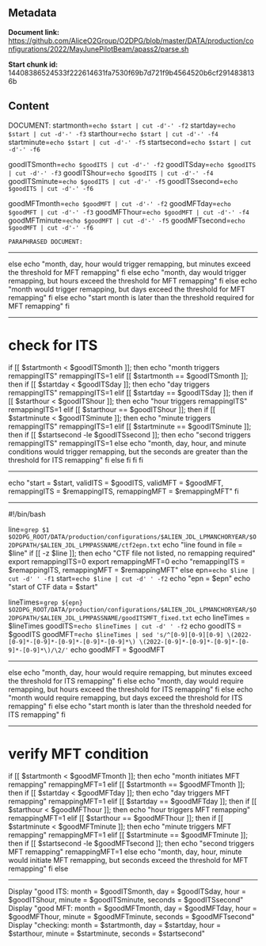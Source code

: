 ## Metadata

**Document link:** https://github.com/AliceO2Group/O2DPG/blob/master/DATA/production/configurations/2022/MayJunePilotBeam/apass2/parse.sh

**Start chunk id:** 14408386524533f222614631fa7530f69b7d721f9b4564520b6cf2914838136b

## Content

DOCUMENT:
    startmonth=`echo $start | cut -d'-' -f2`
  startday=`echo $start | cut -d'-' -f3`
  starthour=`echo $start | cut -d'-' -f4`
  startminute=`echo $start | cut -d'-' -f5`
  startsecond=`echo $start | cut -d'-' -f6`

  goodITSmonth=`echo $goodITS | cut -d'-' -f2`
  goodITSday=`echo $goodITS | cut -d'-' -f3`
  goodITShour=`echo $goodITS | cut -d'-' -f4`
  goodITSminute=`echo $goodITS | cut -d'-' -f5`
  goodITSsecond=`echo $goodITS | cut -d'-' -f6`

  goodMFTmonth=`echo $goodMFT | cut -d'-' -f2`
  goodMFTday=`echo $goodMFT | cut -d'-' -f3`
  goodMFThour=`echo $goodMFT | cut -d'-' -f4`
  goodMFTminute=`echo $goodMFT | cut -d'-' -f5`
  goodMFTsecond=`echo $goodMFT | cut -d'-' -f6`

    PARAPHRASED DOCUMENT:

---

else
  echo "month, day, hour would trigger remapping, but minutes exceed the threshold for MFT remapping"
fi
else
  echo "month, day would trigger remapping, but hours exceed the threshold for MFT remapping"
fi
else
  echo "month would trigger remapping, but days exceed the threshold for MFT remapping"
fi
else
  echo "start month is later than the threshold required for MFT remapping"
fi

---

# check for ITS
if [[ $startmonth < $goodITSmonth ]]; then
  echo "month triggers remappingITS"
  remappingITS=1
elif [[ $startmonth == $goodITSmonth ]]; then
  if [[ $startday < $goodITSday ]]; then
    echo "day triggers remappingITS"
    remappingITS=1
  elif [[ $startday == $goodITSday ]]; then
    if [[ $starthour < $goodITShour ]]; then
      echo "hour triggers remappingITS"
      remappingITS=1
    elif [[ $starthour == $goodITShour ]]; then
      if [[ $startminute < $goodITSminute ]]; then
        echo "minute triggers remappingITS"
        remappingITS=1
      elif [[ $startminute == $goodITSminute ]]; then
        if [[ $startsecond -le $goodITSsecond ]]; then
          echo "second triggers remappingITS"
          remappingITS=1
        else
          echo "month, day, hour, and minute conditions would trigger remapping, but the seconds are greater than the threshold for ITS remapping"
        fi
      else
    fi
  fi
fi

---

echo "start = $start, validITS = $goodITS, validMFT = $goodMFT, remappingITS = $remappingITS, remappingMFT = $remappingMFT"
fi

---

#!/bin/bash

line=`grep $1 $O2DPG_ROOT/DATA/production/configurations/$ALIEN_JDL_LPMANCHORYEAR/$O2DPGPATH/$ALIEN_JDL_LPMPASSNAME/ctf2epn.txt`
echo "line found in file = $line"
if [[ -z $line ]]; then
  echo "CTF file not listed, no remapping required"
  export remappingITS=0
  export remappingMFT=0
  echo "remappingITS = $remappingITS, remappingMFT = $remappingMFT"
else
  epn=`echo $line | cut -d' ' -f1`
  start=`echo $line | cut -d' ' -f2`
  echo "epn = $epn"
  echo "start of CTF data = $start"

  lineTimes=`grep ${epn} $O2DPG_ROOT/DATA/production/configurations/$ALIEN_JDL_LPMANCHORYEAR/$O2DPGPATH/$ALIEN_JDL_LPMPASSNAME/goodITSMFT_fixed.txt`
  echo lineTimes = $lineTimes
  goodITS=`echo $lineTimes | cut -d' ' -f2`
  echo goodITS = $goodITS
  goodMFT=`echo $lineTimes | sed 's/^[0-9][0-9][0-9] \(2022-[0-9]*-[0-9]*-[0-9]*-[0-9]*-[0-9]*\) \(2022-[0-9]*-[0-9]*-[0-9]*-[0-9]*-[0-9]*\)/\2/'`
  echo goodMFT = $goodMFT

---

else
  echo "month, day, hour would require remapping, but minutes exceed the threshold for ITS remapping"
fi
else
  echo "month, day would require remapping, but hours exceed the threshold for ITS remapping"
fi
else
  echo "month would require remapping, but days exceed the threshold for ITS remapping"
fi
else
  echo "start month is later than the threshold needed for ITS remapping"
fi

---

# verify MFT condition
if [[ $startmonth < $goodMFTmonth ]]; then
  echo "month initiates MFT remapping"
  remappingMFT=1
elif [[ $startmonth == $goodMFTmonth ]]; then
  if [[ $startday < $goodMFTday ]]; then
    echo "day triggers MFT remapping"
    remappingMFT=1
  elif [[ $startday == $goodMFTday ]]; then
    if [[ $starthour < $goodMFThour ]]; then
      echo "hour triggers MFT remapping"
      remappingMFT=1
    elif [[ $starthour == $goodMFThour ]]; then
      if [[ $startminute < $goodMFTminute ]]; then
        echo "minute triggers MFT remapping"
        remappingMFT=1
      elif [[ $startminute == $goodMFTminute ]]; then
        if [[ $startsecond -le $goodMFTsecond ]]; then
          echo "second triggers MFT remapping"
          remappingMFT=1
        else
          echo "month, day, hour, minute would initiate MFT remapping, but seconds exceed the threshold for MFT remapping"
        fi
      else

---

Display "good ITS: month = $goodITSmonth, day = $goodITSday, hour = $goodITShour, minute = $goodITSminute, seconds = $goodITSsecond"
  Display "good MFT: month = $goodMFTmonth, day = $goodMFTday, hour = $goodMFThour, minute = $goodMFTminute, seconds = $goodMFTsecond"
  Display "checking: month = $startmonth, day = $startday, hour = $starthour, minute = $startminute, seconds = $startsecond"